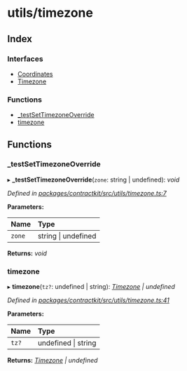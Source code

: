 # utils/timezone

## Index

### Interfaces

* [Coordinates]()
* [Timezone]()

### Functions

* [\_testSetTimezoneOverride](_utils_timezone_.md#_testsettimezoneoverride)
* [timezone](_utils_timezone_.md#timezone)

## Functions

### \_testSetTimezoneOverride

▸ **\_testSetTimezoneOverride**\(`zone`: string \| undefined\): _void_

_Defined in_ [_packages/contractkit/src/utils/timezone.ts:7_](https://github.com/celo-org/celo-monorepo/blob/master/packages/contractkit/src/utils/timezone.ts#L7)

**Parameters:**

| Name | Type |
| :--- | :--- |
| `zone` | string \| undefined |

**Returns:** _void_

### timezone

▸ **timezone**\(`tz?`: undefined \| string\): [_Timezone_]() _\| undefined_

_Defined in_ [_packages/contractkit/src/utils/timezone.ts:41_](https://github.com/celo-org/celo-monorepo/blob/master/packages/contractkit/src/utils/timezone.ts#L41)

**Parameters:**

| Name | Type |
| :--- | :--- |
| `tz?` | undefined \| string |

**Returns:** [_Timezone_]() _\| undefined_

